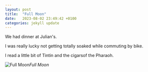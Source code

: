 ```yaml
---
layout: post
title:  "Full Moon"
date:   2023-08-02 23:49:42 +0100
categories: jekyll update
---
```



We had dinner at Julian's.  

I was really lucky not getting totally soaked while commuting by bike.  

I read a little bit of Tintin and the cigarsof the Pharaoh.

![Full Moon](https://lh3.googleusercontent.com/pw/AIL4fc_2JnEM7rY9jsQjzYm0V8kJeiUKZrXnrJs2K3puBv2Ekf1hpc267z4QgmGEMXyYAdOIAM-ZQqbeGgPM_bUKrudxZlGWx875VEge4vSWWUs9ipuoUzQ=w2400)*Full Moon*&nbsp;



[jekyll-docs]: https://jekyllrb.com/docs/home
[jekyll-gh]:   https://github.com/jekyll/jekyll
[jekyll-talk]: https://talk.jekyllrb.com/


